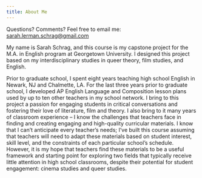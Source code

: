 ```yaml
---
title: About Me
---
```

Questions? Comments? Feel free to email me: <a href=“mailto:sarah.lerman.schrag@gmail.com”>sarah.lerman.schrag@gmail.com</a>

 My name is Sarah Schrag, and this course is my capstone project for the M.A. in English program at Georgetown University. I designed this project based on my interdisciplinary studies in queer theory, film studies, and English.

 Prior to graduate school, I spent eight years teaching high school English in Newark, NJ and Chalmette, LA. For the last three years prior to graduate school, I developed AP English Language and Composition lesson plans used by up to ten other teachers in my school network. I bring to this project a passion for engaging students in critical conversations and fostering their love of literature, film and theory. I also bring to it many years of classroom experience – I know the challenges that teachers face in finding and creating engaging and high-quality curricular materials. I know that I can’t anticipate every teacher’s needs; I’ve built this course assuming that teachers will need to adapt these materials based on student interest, skill level, and the constraints of each particular school’s schedule. However, it is my hope that teachers find these materials to be a useful framework and starting point for exploring two fields that typically receive little attention in high school classrooms, despite their potential for student engagement: cinema studies and queer studies.
